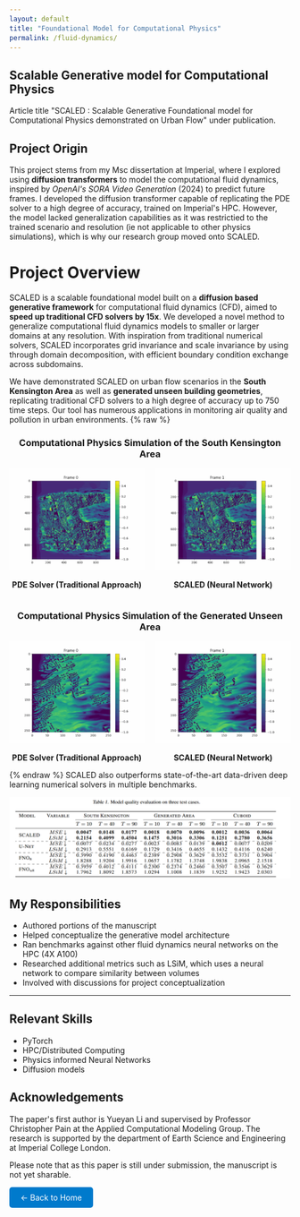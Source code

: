 ```yaml
---
layout: default
title: "Foundational Model for Computational Physics"
permalink: /fluid-dynamics/
---
```




## Scalable Generative model for Computational Physics
Article title "SCALED : Scalable Generative Foundational model for Computational Physics demonstrated on Urban Flow" under publication.

## Project Origin
This project stems from my Msc dissertation at Imperial, where I explored using **diffusion transformers** to model the computational fluid dynamics, inspired by *OpenAI's SORA Video Generation* (2024) to predict future frames. I developed the diffusion transformer capable of replicating the PDE solver to a high degree of accuracy, trained on Imperial's HPC. However, the model lacked generalization capabilities as it was restrictied to the trained scenario and resolution (ie not applicable to other physics simulations), which is why our research group moved onto SCALED. 

# Project Overview
SCALED is a scalable foundational model built on a **diffusion based generative framework** for computational fluid dynamics (CFD), aimed to **speed up traditional CFD solvers by 15x**. We developed a novel method to generalize computational fluid dynamics models to smaller or larger domains at any resolution. With inspiration from traditional numerical solvers, SCALED incorporates grid invariance and scale invariance by using through domain decomposition, with efficient boundary condition exchange across subdomains. 

We have demonstrated SCALED on urban flow scenarios in the **South Kensington Area** as well as **generated unseen building geometries**, replicating traditional CFD solvers to a high degree of accuracy up to 750 time steps.  Our tool has numerous applications in monitoring air quality and pollution in urban environments.
{% raw %} 
<h3 style="text-align: center;">Computational Physics Simulation of the South Kensington Area</h3>

<div style="display: flex; justify-content: space-between; gap: 20px;">

  <div style="flex: 1; text-align: center;">
    <img src="/imgs/pde_x.gif" alt="Traditional Air flows" style="max-width: 100%;">
    <p><strong>PDE Solver (Traditional Approach)</strong></p>
  </div>

  <div style="flex: 1; text-align: center;">
    <img src="/imgs/ai_x.gif" alt="SCALED Air flows" style="max-width: 100%;">
    <p><strong>SCALED (Neural Network)</strong></p>
  </div>

</div>
<h3 style="text-align: center;">Computational Physics Simulation of the Generated Unseen Area</h3>

<div style="display: flex; justify-content: space-between; gap: 20px;">

  <div style="flex: 1; text-align: center;">
    <img src="/imgs/pde_x_gen.gif" alt="Traditional Air flows" style="max-width: 100%;">
    <p><strong>PDE Solver (Traditional Approach)</strong></p>
  </div>

  <div style="flex: 1; text-align: center;">
    <img src="/imgs/ai_x_gen.gif" alt="SCALED Air flows" style="max-width: 100%;">
    <p><strong>SCALED (Neural Network)</strong></p>
  </div>

</div>
{% endraw %} 
SCALED also outperforms state-of-the-art data-driven deep learning numerical solvers in multiple benchmarks.

![Benchmark Table](/imgs/cfd_table.png)

## My Responsibilities

- Authored portions of the manuscript
- Helped conceptualize the generative model architecture
- Ran benchmarks against other fluid dynamics neural networks on the HPC (4X A100)
- Researched additional metrics such as LSiM, which uses a neural network to compare similarity between volumes
- Involved with discussions for project conceptualization 

---

## Relevant Skills

- PyTorch
- HPC/Distributed Computing
- Physics informed Neural Networks
- Diffusion models

## Acknowledgements
The paper's first author is Yueyan Li and supervised by Professor Christopher Pain at the Applied Computational Modeling Group. The research is supported by the department of Earth Science and Engineering at Imperial College London. 

Please note that as this paper is still under submission, the manuscript is not yet sharable.

<a href="/" style="display: inline-block; padding: 10px 20px; background-color: #007acc; color: white; text-decoration: none; border-radius: 5px;">← Back to Home</a>

